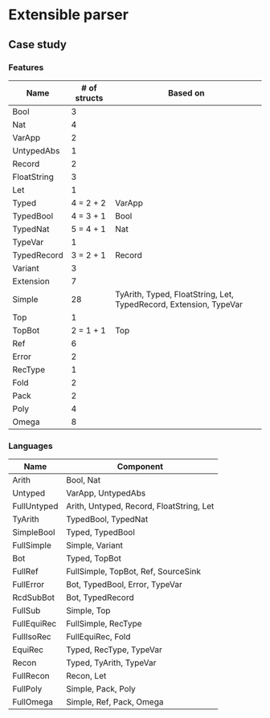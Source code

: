 # Extensible parser

## Case study

### Features

Name              | # of structs | Based on
----------------- | ------------ | -----------
Bool              | 3            |
Nat               | 4            |
VarApp            | 2            |
UntypedAbs        | 1            |
Record            | 2            |
FloatString       | 3            |
Let               | 1            |
Typed             | 4 = 2 + 2    | VarApp
TypedBool         | 4 = 3 + 1    | Bool
TypedNat          | 5 = 4 + 1    | Nat
TypeVar           | 1            |
TypedRecord       | 3 = 2 + 1    | Record
Variant           | 3            |
Extension         | 7            |
Simple            | 28           | TyArith, Typed, FloatString, Let, TypedRecord, Extension, TypeVar
Top               | 1            |
TopBot            | 2 = 1 + 1    | Top
Ref               | 6            |
Error             | 2            |
RecType           | 1            |
Fold              | 2            |
Pack              | 2            |
Poly              | 4            |
Omega             | 8            |

### Languages

Name              | Component
----------------- | -------------------------------
Arith             | Bool, Nat
Untyped           | VarApp, UntypedAbs
FullUntyped       | Arith, Untyped, Record, FloatString, Let
TyArith           | TypedBool, TypedNat
SimpleBool        | Typed, TypedBool
FullSimple        | Simple, Variant
Bot               | Typed, TopBot
FullRef           | FullSimple, TopBot, Ref, SourceSink
FullError         | Bot, TypedBool, Error, TypeVar
RcdSubBot         | Bot, TypedRecord
FullSub           | Simple, Top
FullEquiRec       | FullSimple, RecType
FullIsoRec        | FullEquiRec, Fold
EquiRec           | Typed, RecType, TypeVar
Recon             | Typed, TyArith, TypeVar
FullRecon         | Recon, Let
FullPoly          | Simple, Pack, Poly
FullOmega         | Simple, Ref, Pack, Omega
